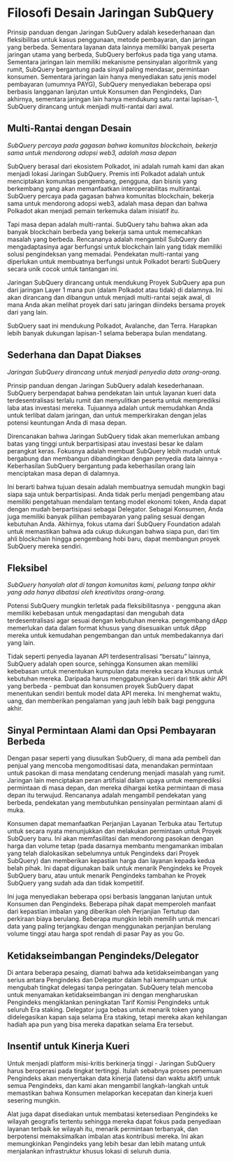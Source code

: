 # Filosofi Desain Jaringan SubQuery

Prinsip panduan dengan Jaringan SubQuery adalah kesederhanaan dan fleksibilitas untuk kasus penggunaan, metode pembayaran, dan jaringan yang berbeda. Sementara layanan data lainnya memiliki banyak peserta jaringan utama yang berbeda, SubQuery berfokus pada tiga yang utama. Sementara jaringan lain memiliki mekanisme pensinyalan algoritmik yang rumit, SubQuery bergantung pada sinyal paling mendasar, permintaan konsumen. Sementara jaringan lain hanya menyediakan satu jenis model pembayaran (umumnya PAYG), SubQuery menyediakan beberapa opsi berbasis langganan lanjutan untuk Konsumen dan Pengindeks, Dan akhirnya, sementara jaringan lain hanya mendukung satu rantai lapisan-1, SubQuery dirancang untuk menjadi multi-rantai dari awal.

## Multi-Rantai dengan Desain

*SubQuery percaya pada gagasan bahwa komunitas blockchain, bekerja sama untuk mendorong adopsi web3, adalah masa depan*

SubQuery berasal dari ekosistem Polkadot, ini adalah rumah kami dan akan menjadi lokasi Jaringan SubQuery. Premis inti Polkadot adalah untuk menciptakan komunitas pengembang, pengguna, dan bisnis yang berkembang yang akan memanfaatkan interoperabilitas multirantai. SubQuery percaya pada gagasan bahwa komunitas blockchain, bekerja sama untuk mendorong adopsi web3, adalah masa depan dan bahwa Polkadot akan menjadi pemain terkemuka dalam inisiatif itu.

Tapi masa depan adalah multi-rantai. SubQuery tahu bahwa akan ada banyak blockchain berbeda yang bekerja sama untuk memecahkan masalah yang berbeda. Rencananya adalah mengambil SubQuery dan mengadaptasinya agar berfungsi untuk blockchain lain yang tidak memiliki solusi pengindeksan yang memadai. Pendekatan multi-rantai yang diperlukan untuk membuatnya berfungsi untuk Polkadot berarti SubQuery secara unik cocok untuk tantangan ini.

Jaringan SubQuery dirancang untuk mendukung Proyek SubQuery apa pun dari jaringan Layer 1 mana pun (dalam Polkadot atau tidak) di dalamnya. Ini akan dirancang dan dibangun untuk menjadi multi-rantai sejak awal, di mana Anda akan melihat proyek dari satu jaringan diindeks bersama proyek dari yang lain.

SubQuery saat ini mendukung Polkadot, Avalanche, dan Terra. Harapkan lebih banyak dukungan lapisan-1 selama beberapa bulan mendatang.

## Sederhana dan Dapat Diakses

*Jaringan SubQuery dirancang untuk menjadi penyedia data orang-orang.*

Prinsip panduan dengan Jaringan SubQuery adalah kesederhanaan. SubQuery berpendapat bahwa pendekatan lain untuk layanan kueri data terdesentralisasi terlalu rumit dan menyulitkan peserta untuk memprediksi laba atas investasi mereka. Tujuannya adalah untuk memudahkan Anda untuk terlibat dalam jaringan, dan untuk memperkirakan dengan jelas potensi keuntungan Anda di masa depan.

Direncanakan bahwa Jaringan SubQuery tidak akan memerlukan ambang batas yang tinggi untuk berpartisipasi atau investasi besar ke dalam perangkat keras. Fokusnya adalah membuat SubQuery lebih mudah untuk bergabung dan membangun dibandingkan dengan penyedia data lainnya - Keberhasilan SubQuery bergantung pada keberhasilan orang lain menciptakan masa depan di dalamnya.

Ini berarti bahwa tujuan desain adalah membuatnya semudah mungkin bagi siapa saja untuk berpartisipasi. Anda tidak perlu menjadi pengembang atau memiliki pengetahuan mendalam tentang model ekonomi token, Anda dapat dengan mudah berpartisipasi sebagai Delegator. Sebagai Konsumen, Anda juga memiliki banyak pilihan pembayaran yang paling sesuai dengan kebutuhan Anda. Akhirnya, fokus utama dari SubQuery Foundation adalah untuk memastikan bahwa ada cukup dukungan bahwa siapa pun, dari tim ahli blockchain hingga pengembang hobi baru, dapat membangun proyek SubQuery mereka sendiri.

## Fleksibel

*SubQuery hanyalah alat di tangan komunitas kami, peluang tanpa akhir yang ada hanya dibatasi oleh kreativitas orang-orang.*

Potensi SubQuery mungkin terletak pada fleksibilitasnya - pengguna akan memiliki kebebasan untuk mengadaptasi dan mengubah data terdesentralisasi agar sesuai dengan kebutuhan mereka. pengembang dApp memerlukan data dalam format khusus yang disesuaikan untuk dApp mereka untuk kemudahan pengembangan dan untuk membedakannya dari yang lain.

Tidak seperti penyedia layanan API terdesentralisasi “bersatu” lainnya, SubQuery adalah open source, sehingga Konsumen akan memiliki kebebasan untuk menentukan kumpulan data mereka secara khusus untuk kebutuhan mereka. Daripada harus menggabungkan kueri dari titik akhir API yang berbeda - pembuat dan konsumen proyek SubQuery dapat menentukan sendiri bentuk model data API mereka. Ini menghemat waktu, uang, dan memberikan pengalaman yang jauh lebih baik bagi pengguna akhir.

## Sinyal Permintaan Alami dan Opsi Pembayaran Berbeda

Dengan pasar seperti yang diusulkan SubQuery, di mana ada pembeli dan penjual yang mencoba mengomoditisasi data, menandakan permintaan untuk pasokan di masa mendatang cenderung menjadi masalah yang rumit. Jaringan lain menciptakan peran artifisial dalam upaya untuk memprediksi permintaan di masa depan, dan mereka dihargai ketika permintaan di masa depan itu terwujud. Rencananya adalah mengambil pendekatan yang berbeda, pendekatan yang membutuhkan pensinyalan permintaan alami di muka.

Konsumen dapat memanfaatkan Perjanjian Layanan Terbuka atau Tertutup untuk secara nyata menunjukkan dan melakukan permintaan untuk Proyek SubQuery baru. Ini akan memfasilitasi dan mendorong pasokan dengan harga dan volume tetap (pada dasarnya membantu mengamankan imbalan yang telah dialokasikan sebelumnya untuk Pengindeks dari Proyek SubQuery) dan memberikan kepastian harga dan layanan kepada kedua belah pihak. Ini dapat digunakan baik untuk menarik Pengindeks ke Proyek SubQuery baru, atau untuk menarik Pengindeks tambahan ke Proyek SubQuery yang sudah ada dan tidak kompetitif.

Ini juga menyediakan beberapa opsi berbasis langganan lanjutan untuk Konsumen dan Pengindeks. Beberapa pihak dapat memperoleh manfaat dari kepastian imbalan yang diberikan oleh Perjanjian Tertutup dan perkiraan biaya berulang. Beberapa mungkin lebih memilih untuk mencari data yang paling terjangkau dengan menggunakan perjanjian berulang volume tinggi atau harga spot rendah di pasar Pay as you Go.

## Ketidakseimbangan Pengindeks/Delegator

Di antara beberapa pesaing, diamati bahwa ada ketidakseimbangan yang serius antara Pengindeks dan Delegator dalam hal kemampuan untuk mengubah tingkat delegasi tanpa peringatan. SubQuery telah mencoba untuk menyamakan ketidakseimbangan ini dengan mengharuskan Pengindeks mengiklankan peningkatan Tarif Komisi Pengindeks untuk seluruh Era staking. Delegator juga bebas untuk menarik token yang didelegasikan kapan saja selama Era staking, tetapi mereka akan kehilangan hadiah apa pun yang bisa mereka dapatkan selama Era tersebut.

## Insentif untuk Kinerja Kueri

Untuk menjadi platform misi-kritis berkinerja tinggi - Jaringan SubQuery harus beroperasi pada tingkat tertinggi. Itulah sebabnya proses penemuan Pengindeks akan menyertakan data kinerja (latensi dan waktu aktif) untuk semua Pengindeks, dan kami akan mengambil langkah-langkah untuk memastikan bahwa Konsumen melaporkan kecepatan dan kinerja kueri sesering mungkin.

Alat juga dapat disediakan untuk membatasi ketersediaan Pengindeks ke wilayah geografis tertentu sehingga mereka dapat fokus pada penyediaan layanan terbaik ke wilayah itu, menarik permintaan terbanyak, dan berpotensi memaksimalkan imbalan atas kontribusi mereka. Ini akan memungkinkan Pengindeks yang lebih besar dan lebih matang untuk menjalankan infrastruktur khusus lokasi di seluruh dunia.
